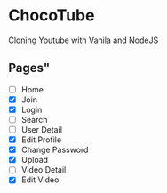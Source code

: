 # ChocoTube

Cloning Youtube with Vanila and NodeJS

## Pages"

- [ ] Home
- [x] Join
- [x] Login
- [ ] Search
- [ ] User Detail
- [x] Edit Profile
- [x] Change Password
- [x] Upload
- [ ] Video Detail
- [x] Edit Video
